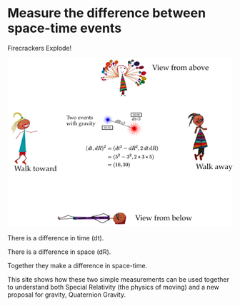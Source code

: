 # Measure the difference between space-time events

Firecrackers Explode!

![](img/sr_and_qg.measure.600.png)

There is a difference in time (dt).

There is a difference in space (dR).

Together they make a difference in space-time.

This site shows how these two simple measurements can be used together to
understand both Special Relativity (the physics of moving) and a new proposal
for gravity, Quaternion Gravity.
